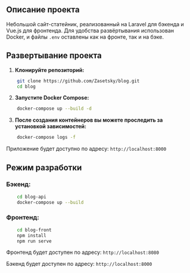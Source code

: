 ## Описание проекта

Небольшой сайт-статейник, реализованный на Laravel для бэкенда и Vue.js для фронтенда. Для удобства развёртывания использован Docker, и файлы `.env` оставлены как на фронте, так и на бэке.

## Развертывание проекта

1. **Клонируйте репозиторий:**


```bash
	git clone https://github.com/Zasetsky/blog.git
	cd blog
```

2. **Запустите Docker Compose:**

```bash
	docker-compose up --build -d
```
	
3. **После создания контейнеров вы можете проследить за установкой зависимостей:**

```bash
	docker-compose logs -f
```

Приложение будет доступно по адресу: `http://localhost:8000`

## Режим разработки

### Бэкенд:

```bash
	cd blog-api
	docker-compose up --build
```
	
### Фронтенд:

```bash
	cd blog-front
	npm install
	npm run serve
```

Фронтенд будет доступен по адресу: `http://localhost:8080`

Бэкенд будет доступен по адресу: `http://localhost:8000`